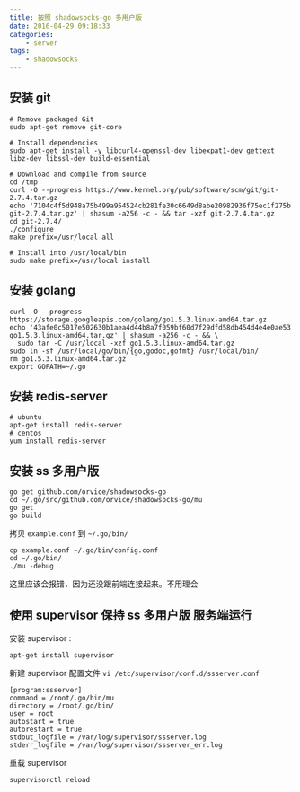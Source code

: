 ```yaml
---
title: 按照 shadowsocks-go 多用户版
date: 2016-04-29 09:18:33
categories:
    - server
tags:
    - shadowsocks
---
```


## 安装 git

```
# Remove packaged Git
sudo apt-get remove git-core

# Install dependencies
sudo apt-get install -y libcurl4-openssl-dev libexpat1-dev gettext libz-dev libssl-dev build-essential

# Download and compile from source
cd /tmp
curl -O --progress https://www.kernel.org/pub/software/scm/git/git-2.7.4.tar.gz
echo '7104c4f5d948a75b499a954524cb281fe30c6649d8abe20982936f75ec1f275b  git-2.7.4.tar.gz' | shasum -a256 -c - && tar -xzf git-2.7.4.tar.gz
cd git-2.7.4/
./configure
make prefix=/usr/local all

# Install into /usr/local/bin
sudo make prefix=/usr/local install
```

## 安装 golang

```
curl -O --progress https://storage.googleapis.com/golang/go1.5.3.linux-amd64.tar.gz
echo '43afe0c5017e502630b1aea4d44b8a7f059bf60d7f29dfd58db454d4e4e0ae53  go1.5.3.linux-amd64.tar.gz' | shasum -a256 -c - && \
  sudo tar -C /usr/local -xzf go1.5.3.linux-amd64.tar.gz
sudo ln -sf /usr/local/go/bin/{go,godoc,gofmt} /usr/local/bin/
rm go1.5.3.linux-amd64.tar.gz
export GOPATH=~/.go
```

## 安装 redis-server

```shell
# ubuntu
apt-get install redis-server
# centos
yum install redis-server
```

## 安装 ss 多用户版

```
go get github.com/orvice/shadowsocks-go
cd ~/.go/src/github.com/orvice/shadowsocks-go/mu
go get
go build
```

拷贝 `example.conf` 到  `~/.go/bin/`

```
cp example.conf ~/.go/bin/config.conf
cd ~/.go/bin/
./mu -debug
```
这里应该会报错，因为还没跟前端连接起来。不用理会


## 使用 supervisor 保持 ss 多用户版 服务端运行

安装 supervisor :
```
apt-get install supervisor
```
新建 supervisor 配置文件
`vi /etc/supervisor/conf.d/ssserver.conf`
```
[program:ssserver]
command = /root/.go/bin/mu
directory = /root/.go/bin/
user = root
autostart = true
autorestart = true
stdout_logfile = /var/log/supervisor/ssserver.log
stderr_logfile = /var/log/supervisor/ssserver_err.log
```
重载 supervisor
```
supervisorctl reload
```
